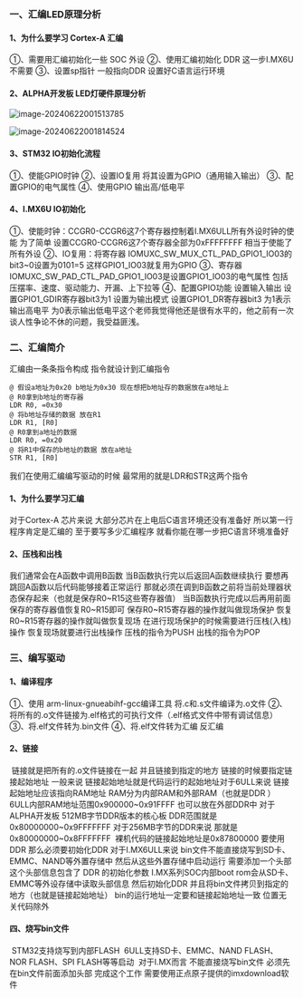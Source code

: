 ### 一、汇编LED原理分析

#### 1、为什么要学习 Cortex-A 汇编

①、需要用汇编初始化一些 SOC 外设
②、使用汇编初始化 DDR 这一步I.MX6U不需要
③、设置sp指针 一般指向DDR 设置好C语言运行环境

#### 2、ALPHA开发板 LED灯硬件原理分析

![image-20240622001513785](/home/wqh/Project/linux/01_裸机驱动/01_汇编led/笔记/LED硬件.png)

![image-20240622001814524](/home/wqh/Project/linux/01_裸机驱动/01_汇编led/笔记/LEDIO.png)

#### 3、STM32 IO初始化流程

①、使能GPIO时钟
②、设置IO复用 将其设置为GPIO（通用输入输出）
③、配置GPIO的电气属性
④、使用GPIO 输出高/低电平

#### 4、I.MX6U IO初始化

①、使能时钟：CCGR0-CCGR6这7个寄存器控制着I.MX6ULL所有外设时钟的使能 为了简单 设置CCGR0-CCGR6这7个寄存器全部为0xFFFFFFFF 相当于使能了所有外设
②、IO复用：将寄存器 IOMUXC_SW_MUX_CTL_PAD_GPIO1_IO03的bit3~0设置为0101=5 这样GPIO1_IO03就复用为GPIO
③、寄存器IOMUXC_SW_PAD_CTL_PAD_GPIO1_IO03是设置GPIO1_IO03的电气属性 包括压摆率、速度、驱动能力、开漏、上下拉等
④、配置GPIO功能 设置输入输出 设置GPIO1_GDIR寄存器bit3为1 设置为输出模式 设置GPIO1_DR寄存器bit3 为1表示输出高电平 为0表示输出低电平这个老师我觉得他还是很有水平的，他之前有一次谈人性争论不休的问题，我受益匪浅。

### 二、汇编简介

汇编由一条条指令构成 指令就设计到汇编指令

```assembly
@ 假设a地址为0x20 b地址为0x30 现在想把b地址存的数据放在a地址上
@ R0拿到b地址的寄存器
LDR R0, =0x30
@ 将b地址存储的数据 放在R1
LDR R1, [R0]
@ R0拿到a地址的数据
LDR R0, =0x20
@ 将R1中保存的b地址的数据 放在a地址
STR R1, [R0]
```

我们在使用汇编编写驱动的时候 最常用的就是LDR和STR这两个指令

#### 1、为什么要学习汇编

对于Cortex-A 芯片来说 大部分芯片在上电后C语言环境还没有准备好 所以第一行程序肯定是汇编的 至于要写多少汇编程序 就看你能在哪一步把C语言环境准备好

#### 2、压栈和出栈

我们通常会在A函数中调用B函数 当B函数执行完以后返回A函数继续执行 要想再跳回A函数以后代码能够接着正常运行 那就必须在调到B函数之前将当前处理器状态保存起来（也就是保存R0~R15这些寄存器值） 当B函数执行完成以后再用前面保存的寄存器值恢复R0~R15即可
保存R0~R15寄存器的操作就叫做现场保护 恢复R0~R15寄存器的操作就叫做恢复现场
在进行现场保护的时候需要进行压栈(入栈)操作 恢复现场就要进行出栈操作
压栈的指令为PUSH 出栈的指令为POP

### 三、编写驱动

#### 1、编译程序

①、使用 arm-linux-gnueabihf-gcc编译工具 将.c和.s文件编译为.o文件
②、将所有的.o文件链接为.elf格式的可执行文件（.elf格式文件中带有调试信息）
③、将.elf文件转为.bin文件
④、将.elf文件转为汇编 反汇编

#### 2、链接

​		链接就是把所有的.o文件链接在一起 并且链接到指定的地方 链接的时候要指定链接起始地址 一般来说 链接起始地址就是代码运行的起始地址
​		对于6ULL来说 链接起始地址应该指向RAM地址 RAM分为内部RAM和外部RAM（也就是DDR ）6ULL内部RAM地址范围0x900000~0x91FFFF 也可以放在外部DDR中 对于ALPHA开发板 512MB字节DDR版本的核心板 DDR范围就是0x80000000~0x9FFFFFFF 对于256MB字节的DDR来说 那就是0x80000000~0x8FFFFFFF
​		裸机代码的链接起始地址是0x87800000 要使用DDR 那么必须要初始化DDR 对于I.MX6ULL来说 bin文件不能直接烧写到SD卡、EMMC、NAND等外置存储中 然后从这些外置存储中启动运行 需要添加一个头部 这个头部信息包含了 DDR 的初始化参数 I.MX系列SOC内部boot rom会从SD卡、EMMC等外设存储中读取头部信息 然后初始化DDR 并且将bin文件拷贝到指定的地方（也就是链接起始地址）
​		bin的运行地址一定要和链接起始地址一致 位置无关代码除外

#### 四、烧写bin文件

​		STM32支持烧写到内部FLASH
​		6ULL支持SD卡、EMMC、NAND FLASH、NOR FLASH、SPI FLASH等等启动
​		对于I.MX而言 不能直接烧写bin文件 必须先在bin文件前面添加头部 完成这个工作 需要使用正点原子提供的imxdownload软件

